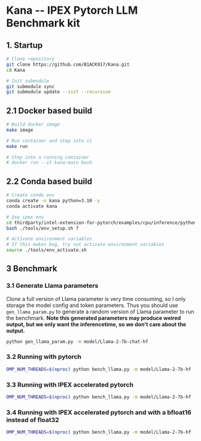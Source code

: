 # Kana -- IPEX Pytorch LLM Benchmark kit

## 1. Startup
``` bash
# Clone repository
git clone https://github.com/B1ACK917/Kana.git
cd Kana

# Init submodule
git submodule sync
git submodule update --init --recursive
```

## 2.1 Docker based build
```bash
# Build docker image
make image

# Run container and step into it
make run

# Step into a running container
# docker run --it kana:main bash
```

## 2.2 Conda based build
```bash
# Create conda env
conda create -n kana python=3.10 -y
conda activate kana

# Use ipex env
cd thirdparty/intel-extension-for-pytorch/examples/cpu/inference/python/llm
bash ./tools/env_setup.sh 7

# Activate environment variables
# If this makes bug, try not activate environment variables
source ./tools/env_activate.sh
```

## 3 Benchmark
### 3.1 Generate Llama parameters
Clone a full version of Llama parameter is very time consuming, so I only storage the model config and token parameters. Thus you should use `gen_llama_param.py` to generate a random version of Llama parameter to run the benchmark.
**Note this generated parameters may produce weired output, but we only want the inferencetime, so we don't care about the output.**
```bash
python gen_llama_param.py -m model/Llama-2-7b-chat-hf
```
### 3.2 Running with pytorch
```bash
OMP_NUM_THREADS=$(nproc) python bench_llama.py -m model/Llama-2-7b-hf --dtype float32
```

### 3.3 Running with IPEX accelerated pytorch
```bash
OMP_NUM_THREADS=$(nproc) python bench_llama.py -m model/Llama-2-7b-hf --dtype float32 --ipex
```

### 3.4 Running with IPEX accelerated pytorch and with a bfloat16 instead of float32
```bash
OMP_NUM_THREADS=$(nproc) python bench_llama.py -m model/Llama-2-7b-hf --dtype bfloat16 --ipex
```
